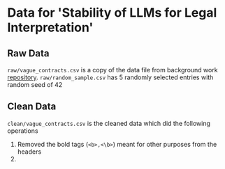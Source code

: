 # Data for 'Stability of LLMs for Legal Interpretation'
## Raw Data
`raw/vague_contracts.csv` is a copy of the data file from background work [repository](https://github.com/madiganbrodsky/vague_contracts).
`raw/random_sample.csv` has 5 randomly selected entries with random seed of 42

## Clean Data
`clean/vague_contracts.csv` is the cleaned data which did the following operations
1. Removed the bold tags (`<b>,<\b>`) meant for other purposes from the headers
2. 

